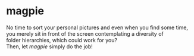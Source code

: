 # magpie

No time to sort your personal pictures and even when you find some time,  
you merely sit in front of the screen contemplating a diversity of  
folder hierarchies, which could work for you?  
Then, let *magpie* simply do the job!